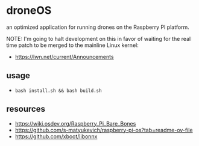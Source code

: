 # droneOS

an optimized application for running drones on the Raspberry PI platform.

NOTE: I'm going to halt development on this in favor of waiting for the real time
      patch to be merged to the mainline Linux kernel:
* https://lwn.net/current/Announcements

## usage

* `bash install.sh && bash build.sh`

## resources

* https://wiki.osdev.org/Raspberry_Pi_Bare_Bones
* https://github.com/s-matyukevich/raspberry-pi-os?tab=readme-ov-file
* https://github.com/xboot/libonnx

